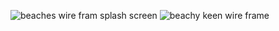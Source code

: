 ![beaches wire fram splash screen](https://user-images.githubusercontent.com/41968928/50186238-72472480-02d7-11e9-9ba9-0484f9f75ba8.jpg)
![beachy keen wire frame](https://user-images.githubusercontent.com/41968928/50248472-6c654800-0398-11e9-80a7-7e8ab767ba59.jpg)
